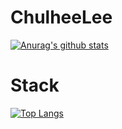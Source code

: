 # ChulheeLee
[![Anurag's github stats](https://github-readme-stats.vercel.app/api?username=chulhee23&count_private=true&show_icons=true&include_all_commits=true)](https://github.com/anuraghazra/github-readme-stats)



# Stack
[![Top Langs](https://github-readme-stats.vercel.app/api/top-langs/?username=chulhee23&layout=compact)](https://github.com/anuraghazra/github-readme-stats)
